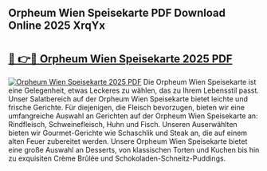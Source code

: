 ## Orpheum Wien Speisekarte PDF Download Online 2025 XrqYx

# <h2><a href="http://gc8w14h.nevu.top/?p=Orpheum+Wien+Speisekarte">🔗 👉🔴 Orpheum Wien Speisekarte 2025 PDF</a></h2>

[![Orpheum Wien Speisekarte 2025 PDF](https://i.imgur.com/dBaPXMq.png)](http://gc8w14h.nevu.top/?p=Orpheum+Wien+Speisekarte)
Die Orpheum Wien Speisekarte ist eine Gelegenheit, etwas Leckeres zu wählen, das zu Ihrem Lebensstil passt. Unser Salatbereich auf der Orpheum Wien Speisekarte bietet leichte und frische Gerichte. Für diejenigen, die Fleisch bevorzugen, bieten wir eine umfangreiche Auswahl an Gerichten auf der Orpheum Wien Speisekarte an: Rindfleisch, Schweinefleisch, Huhn und Fisch. Unseren Auserwählten bieten wir Gourmet-Gerichte wie Schaschlik und Steak an, die auf einem alten Feuer zubereitet werden. Unsere Orpheum Wien Speisekarte bietet eine große Auswahl an Desserts, von klassischen Torten und Kuchen bis hin zu exquisiten Crème Brûlée und Schokoladen-Schneitz-Puddings.
